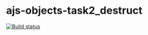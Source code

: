 # ajs-objects-task2_destruct

[![Build status](https://ci.appveyor.com/api/projects/status/71h55ywdx4ts0mhf/branch/master?svg=true)](https://ci.appveyor.com/project/Lazy-ferret/ajs-objects-task2-destruct/branch/master)
